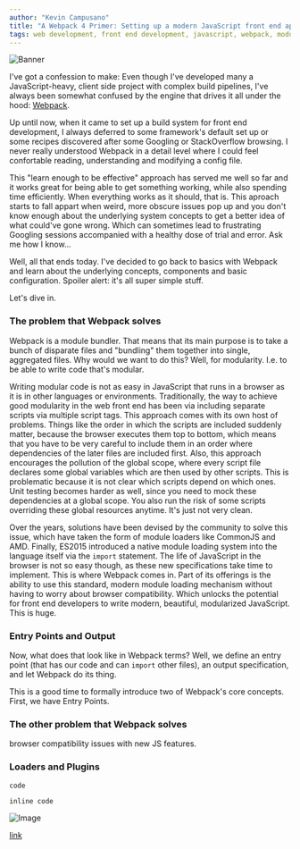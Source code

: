 ```yaml
---
author: "Kevin Campusano"
title: "A Webpack 4 Primer: Setting up a modern JavaScript front end application"
tags: web development, front end development, javascript, webpack, module bundler, babel, ES2015, ES6
---
```


![Banner](/blog/2019/08/07/a-webpack-4-primer/banner.png)

I've got a confession to make: Even though I've developed many a JavaScript-heavy, client side project with complex build pipelines, I've always been somewhat confused by the engine that drives it all under the hood: [Webpack](https://webpack.js.org).

Up until now, when it came to set up a build system for front end development, I always deferred to some framework's default set up or some recipes discovered after some Googling or StackOverflow browsing. I never really understood Webpack in a detail level where I could feel confortable reading, understanding and modifying a config file.

This "learn enough to be effective" approach has served me well so far and it works great for being able to get something working, while also spending time efficiently. When everything works as it should, that is. This aproach starts to fall appart when weird, more obscure issues pop up and you don't know enough about the underlying system concepts to get a better idea of what could've gone wrong. Which can sometimes lead to frustrating Googling sessions accompanied with a healthy dose of trial and error. Ask me how I know...

Well, all that ends today. I've decided to go back to basics with Webpack and learn about the underlying concepts, components and basic configuration. Spoiler alert: it's all super simple stuff.

Let's dive in.

### The problem that Webpack solves

Webpack is a module bundler. That means that its main purpose is to take a bunch of disparate files and "bundling" them together into single, aggregated files. Why would we want to do this? Well, for modularity. I.e. to be able to write code that's modular.

Writing modular code is not as easy in JavaScript that runs in a browser as it is in other languages or environments. Traditionally, the way to achieve good modularity in the web front end has been via including separate scripts via multiple script tags. This approach comes with its own host of problems. Things like the order in which the scripts are included suddenly matter, because the browser executes them top to bottom, which means that you have to be very careful to include them in an order where dependencies of the later files are included first. Also, this approach encourages the pollution of the global scope, where every script file declares some global variables which are then used by other scripts. This is problematic because it is not clear which scripts depend on which ones. Unit testing becomes harder as well, since you need to mock these dependencies at a global scope. You also run the risk of some scripts overriding these global resources anytime. It's just not very clean.

Over the years, solutions have been devised by the community to solve this issue, which have taken the form of module loaders like CommonJS and AMD. Finally, ES2015 introduced a native module loading system into the language itself via the `import` statement. The life of JavaScript in the browser is not so easy though, as these new specifications take time to implement. This is where Webpack comes in. Part of its offerings is the ability to use this standard, modern module loading mechanism without having to worry about browser compatibility. Which unlocks the potential for front end developers to write modern, beautiful, modularized JavaScript. This is huge.

### Entry Points and Output

Now, what does that look like in Webpack terms? Well, we define an entry point (that has our code and can `import` other files), an output specification, and let Webpack do its thing.

This is a good time to formally introduce two of Webpack's core concepts. First, we have Entry Points. 



### The other problem that Webpack solves

browser compatibility issues with new JS features.

### Loaders and Plugins

```
code
```

`inline code`

![Image](/blog/2019/08/07/a-webpack-4-primer/wordpress-language-select.png)

[link](https://getcomposer.org/download/)